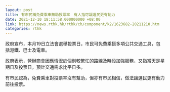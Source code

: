 ```yaml
---
layout: post
title: 有市民稱免費乘車無助投票率　有人指可讓選民更有動力
date: 2021-12-10 18:11:58.000000000 +08:00
link: https://news.rthk.hk/rthk/ch/component/k2/1623682-20211210.htm
categories: rthk
---
```


政府宣布，本月19日立法會選舉投票日，市民可免費乘搭多項公共交通工具，包括港鐵、巴士及電車。

政府表示，營辦商會因應情況於個別較繁忙的路線及時段加強服務，又指當天是星期日及投票日，預計交通需求比平日多。

有市民認為，免費乘車對投票率沒有幫助，但亦有市民相信，做法讓選民更有動力前往投票。
